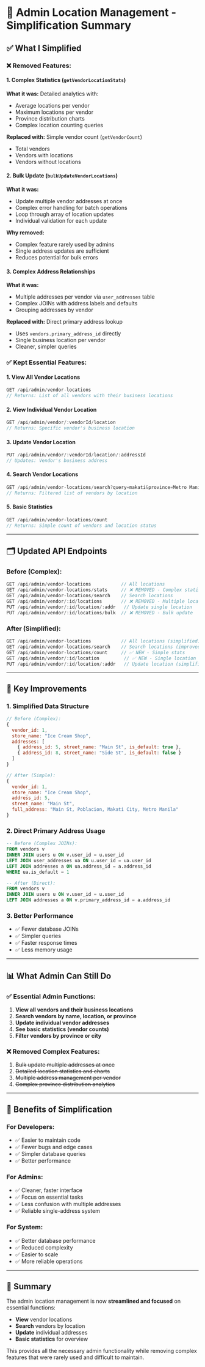 # 🔧 Admin Location Management - Simplification Summary

## ✅ **What I Simplified**

### **❌ Removed Features:**

#### 1. **Complex Statistics** (`getVendorLocationStats`)
**What it was:** Detailed analytics with:
- Average locations per vendor
- Maximum locations per vendor  
- Province distribution charts
- Complex location counting queries

**Replaced with:** Simple vendor count (`getVendorCount`)
- Total vendors
- Vendors with locations
- Vendors without locations

#### 2. **Bulk Update** (`bulkUpdateVendorLocations`)
**What it was:** 
- Update multiple vendor addresses at once
- Complex error handling for batch operations
- Loop through array of location updates
- Individual validation for each update

**Why removed:** 
- Complex feature rarely used by admins
- Single address updates are sufficient
- Reduces potential for bulk errors

#### 3. **Complex Address Relationships**
**What it was:**
- Multiple addresses per vendor via `user_addresses` table
- Complex JOINs with address labels and defaults
- Grouping addresses by vendor

**Replaced with:** Direct primary address lookup
- Uses `vendors.primary_address_id` directly
- Single business location per vendor
- Cleaner, simpler queries

### **✅ Kept Essential Features:**

#### 1. **View All Vendor Locations**
```javascript
GET /api/admin/vendor-locations
// Returns: List of all vendors with their business locations
```

#### 2. **View Individual Vendor Location**
```javascript
GET /api/admin/vendor/:vendorId/location
// Returns: Specific vendor's business location
```

#### 3. **Update Vendor Location**
```javascript
PUT /api/admin/vendor/:vendorId/location/:addressId
// Updates: Vendor's business address
```

#### 4. **Search Vendor Locations**
```javascript
GET /api/admin/vendor-locations/search?query=makati&province=Metro Manila
// Returns: Filtered list of vendors by location
```

#### 5. **Basic Statistics**
```javascript
GET /api/admin/vendor-locations/count
// Returns: Simple count of vendors and location status
```

---

## 🗂️ **Updated API Endpoints**

### **Before (Complex):**
```javascript
GET /api/admin/vendor-locations           // All locations
GET /api/admin/vendor-locations/stats     // ❌ REMOVED - Complex statistics  
GET /api/admin/vendor-locations/search    // Search locations
GET /api/admin/vendor/:id/locations       // ❌ REMOVED - Multiple locations
PUT /api/admin/vendor/:id/location/:addr   // Update single location
PUT /api/admin/vendor/:id/locations/bulk  // ❌ REMOVED - Bulk update
```

### **After (Simplified):**
```javascript
GET /api/admin/vendor-locations           // All locations (simplified)
GET /api/admin/vendor-locations/search    // Search locations (improved)
GET /api/admin/vendor-locations/count     // ✅ NEW - Simple stats
GET /api/admin/vendor/:id/location         // ✅ NEW - Single location
PUT /api/admin/vendor/:id/location/:addr   // Update location (simplified)
```

---

## 🎯 **Key Improvements**

### **1. Simplified Data Structure**
```javascript
// Before (Complex):
{
  vendor_id: 1,
  store_name: "Ice Cream Shop",
  addresses: [
    { address_id: 5, street_name: "Main St", is_default: true },
    { address_id: 8, street_name: "Side St", is_default: false }
  ]
}

// After (Simple):
{
  vendor_id: 1,
  store_name: "Ice Cream Shop", 
  address_id: 5,
  street_name: "Main St",
  full_address: "Main St, Poblacion, Makati City, Metro Manila"
}
```

### **2. Direct Primary Address Usage**
```sql
-- Before (Complex JOINs):
FROM vendors v
INNER JOIN users u ON v.user_id = u.user_id
LEFT JOIN user_addresses ua ON u.user_id = ua.user_id
LEFT JOIN addresses a ON ua.address_id = a.address_id
WHERE ua.is_default = 1

-- After (Direct):
FROM vendors v
INNER JOIN users u ON v.user_id = u.user_id
LEFT JOIN addresses a ON v.primary_address_id = a.address_id
```

### **3. Better Performance**
- ✅ Fewer database JOINs
- ✅ Simpler queries
- ✅ Faster response times
- ✅ Less memory usage

---

## 📊 **What Admin Can Still Do**

### **✅ Essential Admin Functions:**
1. **View all vendors and their business locations**
2. **Search vendors by name, location, or province**
3. **Update individual vendor addresses**
4. **See basic statistics (vendor counts)**
5. **Filter vendors by province or city**

### **❌ Removed Complex Features:**
1. ~~Bulk update multiple addresses at once~~
2. ~~Detailed location statistics and charts~~
3. ~~Multiple address management per vendor~~
4. ~~Complex province distribution analytics~~

---

## 🚀 **Benefits of Simplification**

### **For Developers:**
- ✅ Easier to maintain code
- ✅ Fewer bugs and edge cases
- ✅ Simpler database queries
- ✅ Better performance

### **For Admins:**
- ✅ Cleaner, faster interface
- ✅ Focus on essential tasks
- ✅ Less confusion with multiple addresses
- ✅ Reliable single-address system

### **For System:**
- ✅ Better database performance
- ✅ Reduced complexity
- ✅ Easier to scale
- ✅ More reliable operations

---

## 🎯 **Summary**

The admin location management is now **streamlined and focused** on essential functions:
- **View** vendor locations
- **Search** vendors by location  
- **Update** individual addresses
- **Basic statistics** for overview

This provides all the necessary admin functionality while removing complex features that were rarely used and difficult to maintain.




























